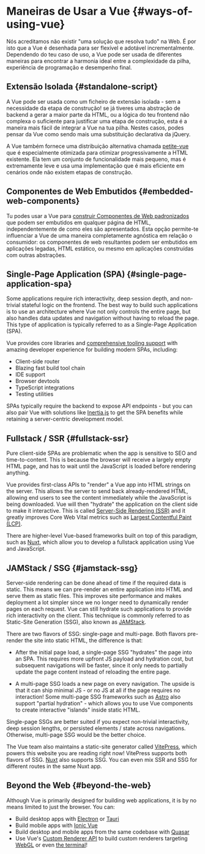 # Maneiras de Usar a Vue {#ways-of-using-vue}

Nós acreditamos não existir "uma solução que resolva tudo" na Web. É por isto que a Vue é desenhada para ser flexível e adotável incrementalmente. Dependendo do teu caso de uso, a Vue pode ser usada de diferentes maneiras para encontrar a harmonia ideal entre a complexidade da pilha, experiência de programação e desempenho final.

## Extensão Isolada {#standalone-script}

A Vue pode ser usada como um ficheiro de extensão isolada - sem a necessidade da etapa de construção! se já tiveres uma abstração de backend a gerar a maior parte da HTML, ou a lógica do teu frontend não complexa o suficiente para justificar uma etapa de construção, esta é a maneira mais fácil de integrar a Vue na tua pilha. Nestes casos, podes pensar da Vue como sendo mais uma substituição declarativa da jQuery.

A Vue também fornece uma distribuição alternativa chamada [petite-vue](https://github.com/vuejs/petite-vue) que é especialmente otimizada para otimizar progressivamente a HTML existente. Ela tem um conjunto de funcionalidade mais pequeno, mas é extremamente leve e usa uma implementação que é mais eficiente em cenários onde não existem etapas de construção.

## Componentes de Web Embutidos {#embedded-web-components}

Tu podes usar a Vue para [construir Componentes de Web padronizados](/guide/extras/web-components) que podem ser embutidos em qualquer página de HTML, independentemente de como eles são apresentados. Esta opção permite-te influenciar a Vue de uma maneira completamente agnóstica em relação o consumidor: os componentes de web resultantes podem ser embutidos em aplicações legadas, HTML estático, ou mesmo em aplicações construídas com outras abstrações.

## Single-Page Application (SPA) {#single-page-application-spa}

Some applications require rich interactivity, deep session depth, and non-trivial stateful logic on the frontend. The best way to build such applications is to use an architecture where Vue not only controls the entire page, but also handles data updates and navigation without having to reload the page. This type of application is typically referred to as a Single-Page Application (SPA).

Vue provides core libraries and [comprehensive tooling support](/guide/scaling-up/tooling) with amazing developer experience for building modern SPAs, including:

- Client-side router
- Blazing fast build tool chain
- IDE support
- Browser devtools
- TypeScript integrations
- Testing utilities

SPAs typically require the backend to expose API endpoints - but you can also pair Vue with solutions like [Inertia.js](https://inertiajs.com) to get the SPA benefits while retaining a server-centric development model.

## Fullstack / SSR {#fullstack-ssr}

Pure client-side SPAs are problematic when the app is sensitive to SEO and time-to-content. This is because the browser will receive a largely empty HTML page, and has to wait until the JavaScript is loaded before rendering anything.

Vue provides first-class APIs to "render" a Vue app into HTML strings on the server. This allows the server to send back already-rendered HTML, allowing end users to see the content immediately while the JavaScript is being downloaded. Vue will then "hydrate" the application on the client side to make it interactive. This is called [Server-Side Rendering (SSR)](/guide/scaling-up/ssr) and it greatly improves Core Web Vital metrics such as [Largest Contentful Paint (LCP)](https://web.dev/lcp/).

There are higher-level Vue-based frameworks built on top of this paradigm, such as [Nuxt](https://nuxt.com/), which allow you to develop a fullstack application using Vue and JavaScript.

## JAMStack / SSG {#jamstack-ssg}

Server-side rendering can be done ahead of time if the required data is static. This means we can pre-render an entire application into HTML and serve them as static files. This improves site performance and makes deployment a lot simpler since we no longer need to dynamically render pages on each request. Vue can still hydrate such applications to provide rich interactivity on the client. This technique is commonly referred to as Static-Site Generation (SSG), also known as [JAMStack](https://jamstack.org/what-is-jamstack/).

There are two flavors of SSG: single-page and multi-page. Both flavors pre-render the site into static HTML, the difference is that:

- After the initial page load, a single-page SSG "hydrates" the page into an SPA. This requires more upfront JS payload and hydration cost, but subsequent navigations will be faster, since it only needs to partially update the page content instead of reloading the entire page.

- A multi-page SSG loads a new page on every navigation. The upside is that it can ship minimal JS - or no JS at all if the page requires no interaction! Some multi-page SSG frameworks such as [Astro](https://astro.build/) also support "partial hydration" - which allows you to use Vue components to create interactive "islands" inside static HTML.

Single-page SSGs are better suited if you expect non-trivial interactivity, deep session lengths, or persisted elements / state across navigations. Otherwise, multi-page SSG would be the better choice.

The Vue team also maintains a static-site generator called [VitePress](https://vitepress.vuejs.org/), which powers this website you are reading right now! VitePress supports both flavors of SSG. [Nuxt](https://nuxt.com/) also supports SSG. You can even mix SSR and SSG for different routes in the same Nuxt app.

## Beyond the Web {#beyond-the-web}

Although Vue is primarily designed for building web applications, it is by no means limited to just the browser. You can:

- Build desktop apps with [Electron](https://www.electronjs.org/) or [Tauri](https://tauri.studio/en/)
- Build mobile apps with [Ionic Vue](https://ionicframework.com/docs/vue/overview)
- Build desktop and mobile apps from the same codebase with [Quasar](https://quasar.dev/)
- Use Vue's [Custom Renderer API](/api/custom-renderer) to build custom renderers targeting [WebGL](https://troisjs.github.io/) or even [the terminal](https://github.com/vue-terminal/vue-termui)!
